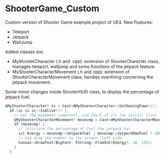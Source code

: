 # ShooterGame_Custom

Custom version of Shooter Game example project of UE4.
New Features:
* Teleport
* Jetpack
* WallJump

Added classes are:
* MyShooterCharacter (.h and .cpp): extension of ShooterCharacter class, manages teleport, walljump and some functions of the jetpack feature.
* MyShooterCharacterMovement (.h and cpp): extension of ShooterCharacterMovement class, handles everithing concerning the jetpack movement.

Some minor changes inside ShooterHUD class, to display the percentage of jetpack fuel.
```c++
AMyShooterCharacter* sc = Cast<AMyShooterCharacter>(GetOwningPawn());
  if (sc && sc->IsAlive()) {
    // Get the movement component, and check if its the correct class
    UMyShooterCharacterMovement* movecmp = Cast<UMyShooterCharacterMovement>(sc->GetMovementComponent());
    if (movecmp) {
      // calculate the percentage of fuel the jetpack has
      int Energy = movecmp->Jetpackfuel / movecmp->JetpackMaxFuel * 100;
      // and draw the number to the screen, left side.
      Canvas->DrawText(BigFont, FString::FromInt(Energy), 10, 150);
    }
  }
```

